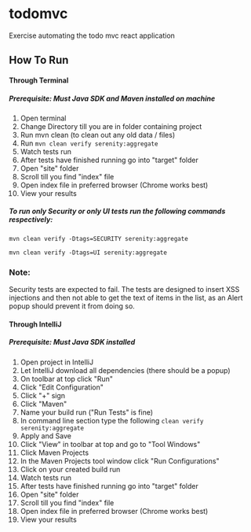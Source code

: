 # todomvc
Exercise automating the todo mvc react application


## How To Run


#### Through Terminal 
##### Prerequisite: Must Java SDK and Maven installed on machine



1. Open terminal
2. Change Directory till you are in folder containing project
3. Run mvn clean (to clean out any old data / files)
4. Run `mvn clean verify serenity:aggregate`
5. Watch tests run
6. After tests have finished running go into "target" folder
7. Open "site" folder
8. Scroll till you find "index" file
9. Open index file in preferred browser (Chrome works best)
10. View your results

##### To run only Security or only UI tests run the following commands respectively:
`mvn clean verify -Dtags=SECURITY serenity:aggregate`

`mvn clean verify -Dtags=UI serenity:aggregate`

### Note:
Security tests are expected to fail. 
The tests are designed to insert XSS injections and 
then not able to get the text of items in the list, as an Alert popup should prevent it from doing so.





#### Through IntelliJ
##### Prerequisite: Must Java SDK installed

1. Open project in IntelliJ
2. Let IntelliJ download all dependencies (there should be a popup)
3. On toolbar at top click "Run"
4. Click "Edit Configuration"
5. Click "+" sign
6. Click "Maven"
7. Name your build run ("Run Tests" is fine)
8. In command line section type the following 
`clean verify serenity:aggregate`
9. Apply and Save
10. Click "View" in toolbar at top and go to "Tool Windows"
11. Click Maven Projects
12. In the Maven Projects tool window click "Run Configurations"
13. Click on your created build run
14. Watch tests run
15. After tests have finished running go into "target" folder
16. Open "site" folder
17. Scroll till you find "index" file
18. Open index file in preferred browser (Chrome works best)
19. View your results
